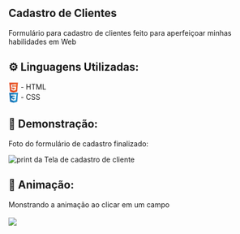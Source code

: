 ##  Cadastro de Clientes
 
 Formulário para cadastro de clientes feito para aperfeiçoar minhas habilidades em Web
 
## ⚙ Linguagens Utilizadas:

<img align="center" alt="HTML" height="20" width="20" src="https://raw.githubusercontent.com/devicons/devicon/master/icons/html5/html5-original.svg"> - HTML <br>
<img align="center" alt="CSS" height="20" width="20" src="https://raw.githubusercontent.com/devicons/devicon/master/icons/css3/css3-original.svg"> - CSS <br>

## 📸 Demonstração:
Foto do formulário de cadastro finalizado:
<p float="left">
<img src="https://cdn.discordapp.com/attachments/879870124813856819/902678119696195644/unknown.png" width="700" hegth="700" alt="print da Tela de cadastro de cliente"/>

## 🎥 Animação:
Monstrando a animação ao clicar em um campo <br><br>
<img src="https://media.giphy.com/media/E6aeJm2mOX4g52fl15/giphy.gif"/>


 
 
 







